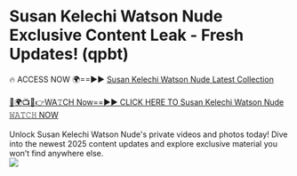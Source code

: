 # Susan Kelechi Watson Nude Exclusive Content Leak - Fresh Updates! (qpbt)

🔥 ACCESS NOW 🌍==►► <a href="https://tinyurl.com/yc657z5k" rel="nofollow">Susan Kelechi Watson Nude Latest Collection</a>
<br><br>
[🔴🌍📺📱👉WA𝚃CH Now==►► CLICK HERE TO Susan Kelechi Watson Nude 𝚆𝙰𝚃𝙲𝙷 NOW](https://tinyurl.com/yc657z5k)
<br><br>
Unlock Susan Kelechi Watson Nude's private videos and photos today! Dive into the newest 2025 content updates and explore exclusive material you won’t find anywhere else.
<br>
<a href="https://tinyurl.com/yc657z5k" rel="nofollow" data-target="animated-image.originalLink"><img src="https://camo.githubusercontent.com/8a4f000d20f83aca3bf7ec5f350d767afa0574a8a352519fd8cfa583a6f93a33/68747470733a2f2f692e696d6775722e636f6d2f644a486b345a712e676966" data-canonical-src="https://i.imgur.com/dJHk4Zq.gif" style="max-width: 100%; display: inline-block;" data-target="animated-image.originalImage"></a>
<br>
